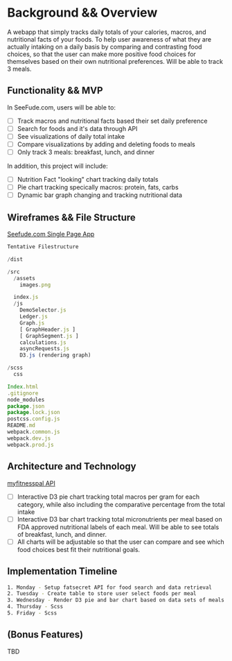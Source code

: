 # Background && Overview

A webapp that simply tracks daily totals of your calories, macros, and nutritional
facts of your foods. To help user awareness of what they are actually intaking 
on a daily basis by comparing and contrasting food choices, so that the user can 
make more positive food choices for themselves based on their own nutritional 
preferences. Will be able to track 3 meals. 

## Functionality && MVP

In SeeFude.com, users will be able to:

- [ ] Track macros and nutritional facts based their set daily preference
- [ ] Search for foods and it's data through API 
- [ ] See visualizations of daily total intake
- [ ] Compare visualizations by adding and deleting foods to meals 
- [ ] Only track 3 meals: breakfast, lunch, and dinner  

In addition, this project will include:

- [ ] Nutrition Fact "looking" chart tracking daily totals
- [ ] Pie chart tracking specically macros: protein, fats, carbs
- [ ] Dynamic bar graph changing and tracking nutritional data 

## Wireframes && File Structure

[Seefude.com Single Page App](https://wireframe.cc/pro/pp/561395a9f318478#1)

```javascript
Tentative Filestructure 

/dist

/src
  /assets
    images.png

  index.js
  /js
    DemoSelector.js
    Ledger.js
    Graph.js
    [ GraphHeader.js ]
    [ GraphSegment.js ]
    calculations.js
    asyncRequests.js
    D3.js (rendering graph)

/scss
  css

Index.html
.gitignore
node_modules
package.json
package.lock.json
postcss.config.js
README.md
webpack.common.js
webpack.dev.js
webpack.prod.js
```

## Architecture and Technology


[myfitnesspal API](https://www.myfitnesspal.com/api)
- [ ] Interactive D3 pie chart tracking total macros per gram for each category, while also including the comparative percentage from the total intake
- [ ] Interactive D3 bar chart tracking total micronutrients per meal based on FDA approved nutritional labels of each meal. Will be able to see totals of breakfast, lunch, and dinner. 
- [ ] All charts will be adjustable so that the user can compare and see which food choices best fit their nutritional goals. 

## Implementation Timeline

```bash
1. Monday - Setup fatsecret API for food search and data retrieval 
2. Tuesday - Create table to store user select foods per meal 
3. Wednesday - Render D3 pie and bar chart based on data sets of meals
4. Thursday - Scss
5. Friday - Scss 
```

## (Bonus Features)

TBD